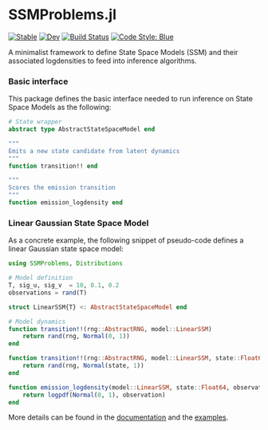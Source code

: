# SSMProblems.jl

[![Stable](https://img.shields.io/badge/docs-stable-blue.svg)](https://turinglang.github.io/SSMProblems.jl/stable)
[![Dev](https://img.shields.io/badge/docs-dev-blue.svg)](https://turinglang.github.io/SSMProblems.jl/dev)
[![Build Status](https://github.com/TuringLang/AdvancedPS.jl/workflows/CI/badge.svg?branch=master)](https://github.com/TuringLang/SSMProblems.jl/actions?query=workflow%3ACI%20branch%3Amaster)
[![Code Style: Blue](https://img.shields.io/badge/code%20style-blue-4495d1.svg)](https://github.com/invenia/BlueStyle)

A minimalist framework to define State Space Models (SSM) and their associated logdensities to feed into inference algorithms.

### Basic interface
This package defines the basic interface needed to run inference on State Space Models as the following:
```julia
# State wrapper
abstract type AbstractStateSpaceModel end

"""
Emits a new state candidate from latent dynamics
"""
function transition!! end

"""
Scores the emission transition
"""
function emission_logdensity end


```

### Linear Gaussian State Space Model
As a concrete example, the following snippet of pseudo-code defines a linear Gaussian state space model:
```julia
using SSMProblems, Distributions

# Model definition
T, sig_u, sig_v  = 10, 0.1, 0.2
observations = rand(T)

struct LinearSSM{T} <: AbstractStateSpaceModel end

# Model dynamics
function transition!!(rng::AbstractRNG, model::LinearSSM)
    return rand(rng, Normal(0, 1))
end

function transition!!(rng::AbstractRNG, model::LinearSSM, state::Float64, ::Int)
    return rand(rng, Normal(state, 1))
end

function emission_logdensity(model::LinearSSM, state::Float64, observation::Float64, ::Int)
    return logpdf(Normal(0, 1), observation)
end
```

More details can be found in the [documentation]() and the [examples]().
